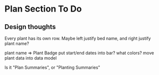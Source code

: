 # Plan Section To Do

## Design thoughts

Every plant has its own row. 
Maybe left justify bed name, and right justify plant name?

plant name => Plant Badge
put start/end dates into bar? 
what colors? 
move plant data into data model

Is it "Plan Summaries", or "Planting Summaries" 
